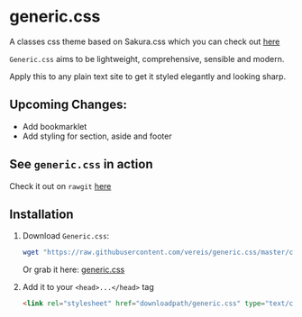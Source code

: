 # generic.css
A classes css theme based on Sakura.css which you can check out [here](https://github.com/oxalorg/sakura)

`Generic.css` aims to be lightweight, comprehensive, sensible and modern.

Apply this to any plain text site to get it styled elegantly and looking sharp. 

## Upcoming Changes:
- Add bookmarklet
- Add styling for section, aside and footer

## See `generic.css` in action
Check it out on `rawgit` [here](https://rawgit.com/vereis/generic.css/master/index.html)

## Installation
1) Download `Generic.css`:
    ```sh
    wget "https://raw.githubusercontent.com/vereis/generic.css/master/css/generic.css"
    ```
   Or grab it here: [generic.css](https://raw.githubusercontent.com/vereis/generic.css/master/css/generic.css)

2) Add it to your `<head>...</head>` tag
   ```html
   <link rel="stylesheet" href="downloadpath/generic.css" type="text/css">
   ```


